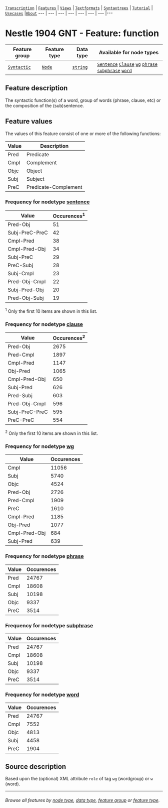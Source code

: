 <a name="start"></a>
[`Transcription`](../transcription.md#start) | [`Features`](../features.md#start) | [`Views`](../views.md#start) | [`Textformats`](../textformats.md#start) | [`Syntaxtrees`](../syntaxtrees.md#start) | [`Tutorial`](../../tutorial/README.md#start) | [`Usecases`](../usecases/README.md#start) |[`About`](../about.md#start)
---  | --- | --- | --- | --- | --- | --- |---

# Nestle 1904 GNT - Feature: function

Feature group | Feature type | Data type | Available for node types
---  | --- | --- | ---
[`Syntactic`](featuresbygroup.md#syntactic-features) | [`Node`](featuresbyfeaturetype.md#node-features) | [`string`](featuresbydatatype.md#string-datatype) | [`Sentence`](featuresbynodetype.md#sentence-nodes) [`Clause`](featuresbynodetype.md#clause-nodes) [`wg`](featuresbynodetype.md#wordgroup-nodes) [`phrase`](featuresbynodetype.md#phrase-nodes) [`subphrase`](featuresbynodetype.md#subphrase-nodes) [`word`](featuresbynodetype.md#word-nodes) 

## Feature description

The syntactic function(s) of a word, group of words (phrase, clause, etc) or the composition of the (sub)sentence.

## Feature values
The values of this feature consist of one or more of the following functions:

Value|Description
---|---
Pred|Predicate
Cmpl|Complement
Objc|Object
Subj|Subject
PreC|Predicate-Complement

### Frequency for nodetype [sentence](featuresbynodetype.md#sentence-nodes)

Value|Occurences<sup>1</sup>
---|---
Pred-Obj|51
Subj-PreC-PreC|42
Cmpl-Pred|38
Cmpl-Pred-Obj|34
Subj-PreC|29
PreC-Subj|28
Subj-Cmpl|23
Pred-Obj-Cmpl|22
Subj-Pred-Obj|20
Pred-Obj-Subj|19

<sup>1</sup> Only the first 10 items are shown in this list. 

### Frequency for nodetype [clause](featuresbynodetype.md#clause-nodes)

Value|Occurences<sup>2</sup>
---|---
Pred-Obj|2675
Pred-Cmpl|1897
Cmpl-Pred|1147
Obj-Pred|1065
Cmpl-Pred-Obj|650
Subj-Pred|626
Pred-Subj|603
Pred-Obj-Cmpl|596
Subj-PreC-PreC|595
PreC-PreC|554

<sup>2</sup> Only the first 10 items are shown in this list. 

### Frequency for nodetype [wg](featuresbynodetype.md#wordgroup-nodes)

Value|Occurences
---|---
Cmpl|11056
Subj|5740
Objc|4524
Pred-Obj|2726
Pred-Cmpl|1909
PreC|1610
Cmpl-Pred|1185
Obj-Pred|1077
Cmpl-Pred-Obj|684
Subj-Pred|639

### Frequency for nodetype [phrase](featuresbynodetype.md#phrase-nodes)

Value|Occurences
---|---
Pred|24767
Cmpl|18608
Subj|10198
Objc|9337
PreC|3514

### Frequency for nodetype [subphrase](featuresbynodetype.md#subphrase-nodes)

Value|Occurences
---|---
Pred|24767
Cmpl|18608
Subj|10198
Objc|9337
PreC|3514

### Frequency for nodetype [word](featuresbynodetype.md#word-nodes)

Value|Occurences
---|---
Pred|24767
Cmpl|7552
Objc|4813
Subj|4458
PreC|1904

## Source description

Based upon the (optional) XML attribute `role` of tag `wg` (wordgroup) or `w` (word).

---
###### *Browse all features by [node type](featuresbynodetype.md#start), [data type](featuresbydatatype.md#start), [feature group](featuresbygroup.md#start) or [feature type](featuresbyfeaturetype.md#start).*

